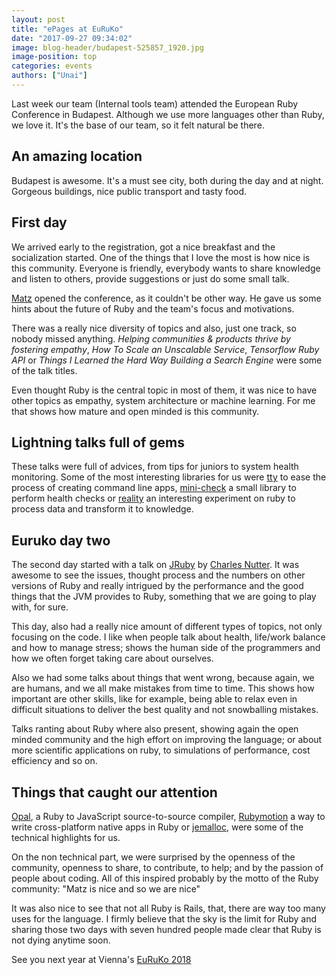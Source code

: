 ```yaml
---
layout: post
title: "ePages at EuRuKo"
date: "2017-09-27 09:34:02"
image: blog-header/budapest-525857_1920.jpg
image-position: top
categories: events
authors: ["Unai"]
---
```


Last week our team (Internal tools team) attended the European Ruby Conference in Budapest. Although we use more languages other than Ruby, we love it. It's the base of our team, so it felt natural be there.

## An amazing location

Budapest is awesome. It's a must see city, both during the day and at night. Gorgeous buildings, nice public transport and tasty food.

## First day

We arrived early to the registration, got a nice breakfast and the socialization started. One of the things that I love the most is how nice is this community. Everyone is friendly, everybody wants to share knowledge and listen to others, provide suggestions or just do some small talk.

[Matz](https://github.com/matz) opened the conference, as it couldn't be other way. He gave us some hints about the future of Ruby and the team's focus and motivations.

There was a really nice diversity of topics and also, just one track, so nobody missed anything. *Helping communities & products thrive by fostering empathy*, *How To Scale an Unscalable Service*, *Tensorflow Ruby API* or *Things I Learned the Hard Way Building a Search Engine* were some of the talk titles.

Even thought Ruby is the central topic in most of them, it was nice to have other topics as empathy, system architecture or machine learning. For me that shows how mature and open minded is this community.

## Lightning talks full of gems

These talks were full of advices, from tips for juniors to system health monitoring. Some of the most interesting libraries for us were [tty](piotrmurach/tty) to ease the process of creating command line apps, [mini-check](https://github.com/workshare/mini-check) a small library to perform health checks or [reality](https://github.com/molybdenum-99/reality) an interesting experiment on ruby to process data and transform it to knowledge.

## Euruko day two

The second day started with a talk on [JRuby](http://jruby.org/) by [Charles Nutter](https://github.com/headius). It was awesome to see the issues, thought process and the numbers on other versions of Ruby and really intrigued by the performance and the good things that the JVM provides to Ruby, something that we are going to play with, for sure.

This day, also had a really nice amount of different types of topics, not only focusing on the code. I like when people talk about health, life/work balance and how to manage stress; shows the human side of the programmers and how we often forget taking care about ourselves.

Also we had some talks about things that went wrong, because again, we are humans, and we all make mistakes from time to time. This shows how important are other skills, like for example, being able to relax even in difficult situations to deliver the best quality and not snowballing mistakes.

Talks ranting about Ruby where also present, showing again the open minded community and the high effort on improving the language; or about more scientific applications on ruby, to simulations of performance, cost efficiency and so on.

## Things that caught our attention

[Opal](https://github.com/opal/opal), a Ruby to JavaScript source-to-source compiler, [Rubymotion](http://www.rubymotion.com/) a way to write cross-platform native apps in Ruby or [jemalloc](https://github.com/jemalloc/jemalloc), were some of the technical highlights for us.

On the non technical part, we were surprised by the openness of the community, openness to share, to contribute, to help; and by the passion of people about coding. All of this inspired probably by the motto of the Ruby community: "Matz is nice and so we are nice"

It was also nice to see that not all Ruby is Rails, that, there are way too many uses for the language. I firmly believe that the sky is the limit for Ruby and sharing those two days with seven hundred people made clear that Ruby is not dying anytime soon.

See you next year at Vienna's [EuRuKo 2018](https://euruko.org/)
